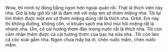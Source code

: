 Wow, thì mình tự đóng bằng ngon hơn ngoài quán rồi. 
Thật là thích viên này nha. 
Giờ là bây giờ tôi rất là đam mê với mấy em xịt thơm miệng nha. 
Tôi lại tìm thêm được một em xịt thơm miệng dùng rất là thích nha. 
Orbit. 
Em này thì không đường, không cồn, vi khuẩn sạch mà khử mùi hôi miệng rất là nhanh nha. 
Ưm, có cái hương thơm đào mọng nước rất là thích nha. 
Tôi còn cảm nhận thêm được cả cái hương thơm của bạc hà nữa nha. 
.Tôi còn làm cả cóc xoài gầm nha. 
Ngon chưa mấy bà ơi, chén nước mắm, chén nước mắm.